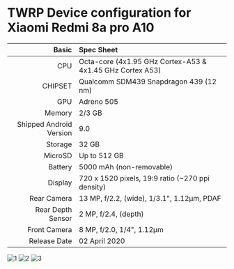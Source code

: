 # TWRP Device configuration for Xiaomi Redmi 8a pro A10
Basic   | Spec Sheet
-------:|:-------------------------
CPU     | Octa-core (4x1.95 GHz Cortex-A53 & 4x1.45 GHz Cortex A53)
CHIPSET | Qualcomm SDM439 Snapdragon 439 (12 nm)
GPU     | Adreno 505
Memory  | 2/3 GB
Shipped Android Version | 9.0
Storage | 32 GB
MicroSD | Up to 512 GB
Battery | 5000 mAh (non-removable)
Display | 720 x 1520 pixels, 19:9 ratio (~270 ppi density)
Rear Camera  | 13 MP, f/2.2, (wide), 1/3.1", 1.12µm, PDAF
Rear Depth Sensor  | 2 MP, f/2.4, (depth)
Front Camera | 8 MP, f/2.0, 1/4", 1.12µm
Release Date | 02 April 2020

![1](https://i01.appmifile.com/webfile/globalimg/Mandy/C3K3-800x800-BLUE.png "1")
![2](https://i01.appmifile.com/webfile/globalimg/Mandy/C3K3-800x800-GREY.png "2")
![3](https://i01.appmifile.com/webfile/globalimg/Mandy/C3K3-800x800-WHITE.png "3")
